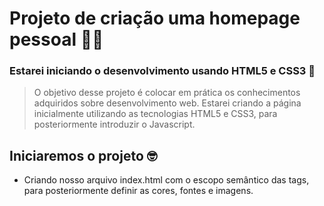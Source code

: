# Projeto de criação uma homepage pessoal :man_technologist:

### Estarei iniciando o desenvolvimento usando HTML5 e CSS3 :art:

> O objetivo desse projeto é colocar em prática os conhecimentos adquiridos sobre desenvolvimento web. Estarei criando a página inicialmente utilizando as tecnologias HTML5 e CSS3, para posteriormente introduzir o Javascript. 

## Iniciaremos o projeto :nerd_face:

* Criando nosso arquivo index.html com o escopo semântico das tags, para posteriormente definir as cores, fontes e imagens.